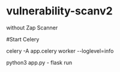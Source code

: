 # vulnerability-scanv2
without Zap Scanner


#Start Celery

celery -A app.celery worker --loglevel=info

python3 app.py - flask run
